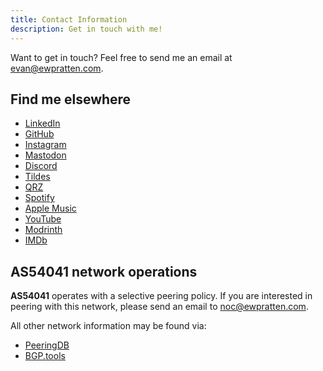 ```yaml
---
title: Contact Information
description: Get in touch with me!
---
```



Want to get in touch? Feel free to send me an email at [evan@ewpratten.com](mailto:evan@ewpratten.com). 

## Find me elsewhere

- [LinkedIn](https://www.linkedin.com/in/ewpratten/)
- [GitHub](https://github.com/ewpratten)
- [Instagram](https://www.instagram.com/evanpratten/)
- [Mastodon](https://ewp.fyi/mastodon)
- [Discord](https://ewp.fyi/discord)
- [Tildes](https://tildes.net/user/ewpratten)
- [QRZ](https://qrz.com/db/va3zza)
- [Spotify](https://open.spotify.com/artist/1aLNEmgqBJkhfkEZvf8Vh5)
- [Apple Music](https://music.apple.com/us/artist/evan-pratten/1611566708)
- [YouTube](https://www.youtube.com/@ewpratten)
- [Modrinth](https://modrinth.com/user/ewpratten)
- [IMDb](https://www.imdb.com/name/nm13747554/)
<!--- [IETF Datatracker](https://datatracker.ietf.org/person/Evan%20Pratten) -->

## AS54041 network operations

**AS54041** operates with a selective peering policy. If you are interested in peering with this network, please send an email to [noc@ewpratten.com](mailto:noc@ewpratten.com). 

All other network information may be found via:

- [PeeringDB](https://www.peeringdb.com/asn/54041)
- [BGP.tools](https://bgp.tools/as/54041)
